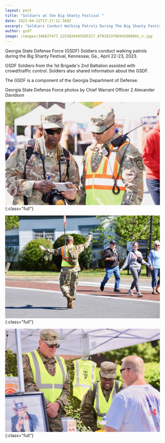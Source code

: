 ```yaml
---
layout: post
title: "Soldiers at the Big Shanty Festival "
date: 2023-04-22T17:17:12.560Z
excerpt: "Soldiers Conduct Walking Patrols During The Big Shanty Festival "
author: gsdf
image: /images/346627477_1253028495585317_8791833766945600801_n.jpg
---
```

Georgia State Defense Force (GSDF) Soldiers conduct walking patrols during the Big Shanty Festival, Kennesaw, Ga., April 22-23, 2023.

GSDF Soldiers from the 1st Brigade's 2nd Battalion assisted with crowd/traffic control. Soldiers also shared information about the GSDF.

The GSDF is a component of the Georgia Department of Defense.

[](<>)Georgia State Defense Force photos by Chief Warrant Officer 2 Alexander Davidson

![](/images/346659984_565556065692168_8190194417776572664_n.jpg){:class="full"}

![](/images/346489586_202891575923662_331069291967966463_n.jpg){:class="full"}

![](/images/346487327_1459784641505563_2767573582063440011_n.jpg){:class="full"}